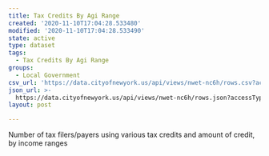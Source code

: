 ```yaml
---
title: Tax Credits By Agi Range
created: '2020-11-10T17:04:28.533480'
modified: '2020-11-10T17:04:28.533490'
state: active
type: dataset
tags:
  - Tax Credits By Agi Range
groups:
  - Local Government
csv_url: 'https://data.cityofnewyork.us/api/views/nwet-nc6h/rows.csv?accessType=DOWNLOAD'
json_url: >-
  https://data.cityofnewyork.us/api/views/nwet-nc6h/rows.json?accessType=DOWNLOAD
layout: post

---
```

Number of tax filers/payers using various tax credits and amount of credit, by income ranges
